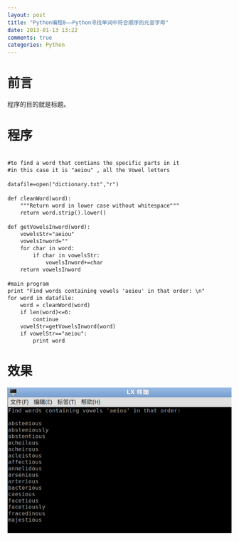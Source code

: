 ```yaml
---
layout: post
title: "Python编程8——Python寻找单词中符合顺序的元音字母"
date: 2013-01-13 13:22
comments: true
categories: Python
---
```


# 前言

程序的目的就是标题。

# 程序

~~~~~~~~~~~~~~~~~~~~~~~~~~~~~~~~~~~~

#to find a word that contians the specific parts in it
#in this case it is "aeiou" , all the Vowel letters

datafile=open("dictionary.txt","r")

def cleanWord(word):
	"""Return word in lower case without whitespace"""
	return word.strip().lower()
	
def getVowelsInword(word):
	vowelsStr="aeiou"
	vowelsInword=""
	for char in word:
		if char in vowelsStr:
			vowelsInword+=char
	return vowelsInword

#main program
print "Find words containing vowels 'aeiou' in that order: \n"
for word in datafile:
	word = cleanWord(word)
	if len(word)<=6:
		continue
	vowelStr=getVowelsInword(word)
	if vowelStr=="aeiou":
		print word

~~~~~~~~~~~~~~~~~~~~~~~~~~~~~~~~~~~~

<!--more-->

# 效果

![tu1](/images/Python/findvowels/tu1.png)
